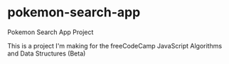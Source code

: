 # pokemon-search-app
Pokemon Search App Project

This is a project I'm making for the freeCodeCamp JavaScript Algorithms and Data Structures (Beta)
